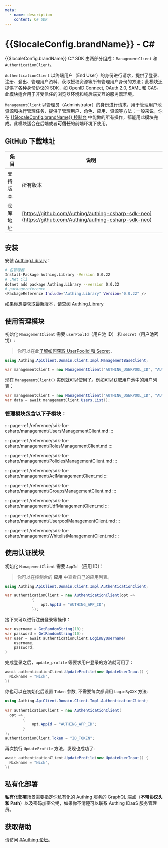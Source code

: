 ```yaml
---
meta:
  - name: description
    content: C# SDK
---
```


# {{$localeConfig.brandName}} - C#

<LastUpdated/>

{{$localeConfig.brandName}} C# SDK 由两部分组成：`ManagementClient` 和 `AuthenticationClient`。

`AuthenticationClient` 以终端用户（End User）的身份进行请求，提供了登录、注册、登出、管理用户资料、获取授权资源等所有管理用户身份的方法；此模块还提供了各种身份协议的 SDK，如 [OpenID Connect](/guides/federation/oidc.md), [OAuth 2.0](/guides/federation/oauth.md), [SAML](/guides/federation/saml.md) 和 [CAS](/guides/federation/cas.md)。此模块适合用于非受信任的浏览器环境和纯后端交互的服务器环境。

`ManagementClient` 以管理员（Administrator）的身份进行请求，用于管理用户池资源和执行管理任务，提供了管理用户、角色、应用、资源等方法；一般来说，你在 [{{$localeConfig.brandName}} 控制台](https://console.authing.cn/console/userpool) 中能做的所有操作，都能用此模块完成。此模块适合在后端或者**可信任**的前端环境下使用。


## GitHub 下载地址

| 条目     | 说明                                        |
| -------- | ------------------------------------------- |
| 支持版本 | 所有版本                                    |
| 仓库地址 | [https://github.com/Authing/authing-csharp-sdk-neo](https://github.com/Authing/authing-csharp-sdk-neo) |

## 安装

安装 [Authing.Library](https://www.nuget.org/packages/Authing.Library)：

```sh
# 包管理器
Install-Package Authing.Library -Version 0.0.22
# .Net Cli
dotnet add package Authing.Library --version 0.0.22
# packagereference 
<PackageReference Include="Authing.Library" Version="0.0.22" />
```

如果你想要获取最新版本，请查阅 [Authing.Library](https://www.nuget.org/packages/Authing.Library)

## 使用管理模块

初始化 `ManagementClient` 需要 `userPoolId`（用户池 ID） 和 `secret`（用户池密钥）:

> 你可以在此[了解如何获取 UserPoolId 和 Secret](/guides/faqs/get-userpool-id-and-secret.md) .

```csharp
using Authing.ApiClient.Domain.Client.Impl.ManagementBaseClient;

var managementClient = new ManagementClient("AUTHING_USERPOOL_ID", "AUTHING_USERPOOL_SECRET");
```

现在 `ManagementClient()` 实例就可以使用了。例如可以获取用户池中的用户列表：

```csharp
var managementClient = new ManagementClient("AUTHING_USERPOOL_ID", "AUTHING_USERPOOL_SECRET");
var data = await managementClient.Users.List();
```

### 管理模块包含以下子模块：

::: page-ref /reference/sdk-for-csharp/management/UsersManagementClient.md
:::

::: page-ref /reference/sdk-for-csharp/management/RolesManagementClient.md
:::

::: page-ref /reference/sdk-for-csharp/management/PoliciesManagementClient.md
:::

::: page-ref /reference/sdk-for-csharp/management/AclManagementClient.md
:::

::: page-ref /reference/sdk-for-csharp/management/GroupsManagementClient.md
:::

::: page-ref /reference/sdk-for-csharp/management/UdfManagementClient.md
:::

::: page-ref /reference/sdk-for-csharp/management/UserpoolManagementClient.md
:::

::: page-ref /reference/sdk-for-csharp/management/WhitelistManagementClient.md
:::

## 使用认证模块

初始化 `ManagementClient` 需要 `AppId` （应用 ID）：

> 你可以在控制台的 **应用** 中查看自己的应用列表。

```csharp
using Authing.ApiClient.Domain.Client.Impl.AuthenticationClient;

var authenticationClient = new AuthenticationClient(opt =>
            {
                opt.AppId = "AUTHING_APP_ID";
            });
```

接下来可以进行注册登录等操作：

```csharp
var username = GetRandomString(10);
var password = GetRandomString(10);
var user = await authenticationClient.LoginByUsername(
    username,
    password,
)
```

完成登录之后，`update_profile` 等要求用户登录的方法就可用了：

```csharp
await authenticationClient.UpdateProfile(new UpdateUserInput() {
  Nickname = "Nick",
})
```

你也可以在初始化后设置 `Token` 参数, 不需要每次都调用 `LoginByXXX` 方法:

```csharp
using Authing.ApiClient.Domain.Client.Impl.AuthenticationClient;

var authenticationClient = new AuthenticationClient(
  opt =>
        {
            opt.AppId = "AUTHING_APP_ID";
        }
);
authenticationClient.Token = "ID_TOKEN";
```

再次执行 `UpdateProfile` 方法，发现也成功了:

```csharp
await authenticationClient.UpdateProfile(new UpdateUserInput() {
  Nickname = "Nick",
})
```

## 私有化部署

**私有化部署**场景需要指定你私有化的 Authing 服务的 GraphQL 端点（**不带协议头和 Path**）以及密码加密公钥，如果你不清楚可以联系 Authing IDaaS 服务管理员。

## 获取帮助

请访问 [#Authing 论坛](https://forum.authing.cn/)。

